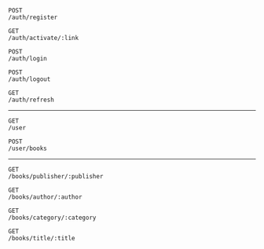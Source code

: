 

```
POST
/auth/register
```

```
GET
/auth/activate/:link
```

```
POST
/auth/login
```

```
POST
/auth/logout
```

```
GET
/auth/refresh
```

---

```
GET
/user
```

```
POST
/user/books
```

---

```
GET
/books/publisher/:publisher
```

```
GET
/books/author/:author
```

```
GET
/books/category/:category
```

```
GET
/books/title/:title
```


